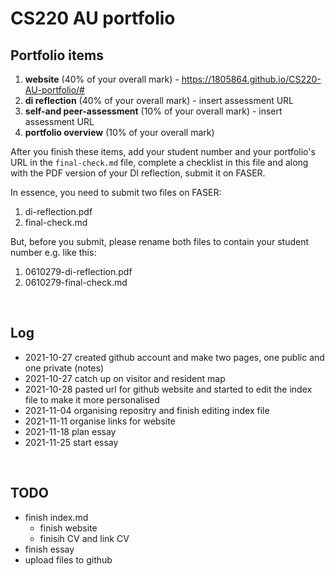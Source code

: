 # CS220 AU portfolio

## Portfolio items

1. **website** (40% of your overall mark) - https://1805864.github.io/CS220-AU-portfolio/#
2. **di reflection** (40% of your overall mark) - insert assessment URL
3. **self-and peer-assessment** (10% of your overall mark) - insert assessment URL
4. **portfolio overview** (10% of your overall mark) 

After you finish these items, add your student number and your portfolio's URL in the `final-check.md` file, complete a checklist in this file and along with the PDF version of your DI reflection, submit it on FASER. 

In essence, you need to submit two files on FASER:

1. di-reflection.pdf
2. final-check.md

But, before you submit, please rename both files to contain your student number e.g. like this:

1. 0610279-di-reflection.pdf
2. 0610279-final-check.md



<br>

## Log
- 2021-10-27 created github account and make two pages, one public and one private (notes)
- 2021-10-27 catch up on visitor and resident map
- 2021-10-28 pasted url for github website and started to edit the index file to make it more personalised
- 2021-11-04 organising repositry and finish editing index file
- 2021-11-11 organise links for website
- 2021-11-18 plan essay
- 2021-11-25 start essay
<br>

## TODO
-  finish index.md
    - finish website
    - finisih CV and link CV
- finish essay
- upload files to github 

